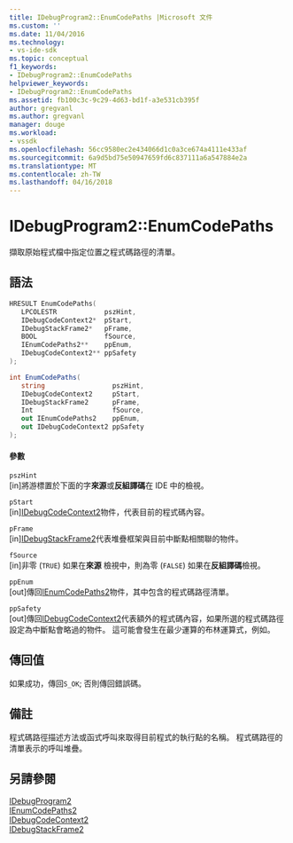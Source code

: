 ```yaml
---
title: IDebugProgram2::EnumCodePaths |Microsoft 文件
ms.custom: ''
ms.date: 11/04/2016
ms.technology:
- vs-ide-sdk
ms.topic: conceptual
f1_keywords:
- IDebugProgram2::EnumCodePaths
helpviewer_keywords:
- IDebugProgram2::EnumCodePaths
ms.assetid: fb100c3c-9c29-4d63-bd1f-a3e531cb395f
author: gregvanl
ms.author: gregvanl
manager: douge
ms.workload:
- vssdk
ms.openlocfilehash: 56cc9580ec2e434066d1c0a3ce674a4111e433af
ms.sourcegitcommit: 6a9d5bd75e50947659fd6c837111a6a547884e2a
ms.translationtype: MT
ms.contentlocale: zh-TW
ms.lasthandoff: 04/16/2018
---
```

# <a name="idebugprogram2enumcodepaths"></a>IDebugProgram2::EnumCodePaths
擷取原始程式檔中指定位置之程式碼路徑的清單。  
  
## <a name="syntax"></a>語法  
  
```cpp  
HRESULT EnumCodePaths(   
   LPCOLESTR            pszHint,  
   IDebugCodeContext2*  pStart,  
   IDebugStackFrame2*   pFrame,  
   BOOL                 fSource,  
   IEnumCodePaths2**    ppEnum,  
   IDebugCodeContext2** ppSafety  
);  
```  
  
```csharp  
int EnumCodePaths(   
   string                 pszHint,  
   IDebugCodeContext2     pStart,  
   IDebugStackFrame2      pFrame,  
   Int                    fSource,  
   out IEnumCodePaths2    ppEnum,  
   out IDebugCodeContext2 ppSafety  
);  
```  
  
#### <a name="parameters"></a>參數  
 `pszHint`  
 [in]將游標置於下面的字**來源**或**反組譯碼**在 IDE 中的檢視。  
  
 `pStart`  
 [in][IDebugCodeContext2](../../../extensibility/debugger/reference/idebugcodecontext2.md)物件，代表目前的程式碼內容。  
  
 `pFrame`  
 [in][IDebugStackFrame2](../../../extensibility/debugger/reference/idebugstackframe2.md)代表堆疊框架與目前中斷點相關聯的物件。  
  
 `fSource`  
 [in]非零 (`TRUE`) 如果在**來源** 檢視中，則為零 (`FALSE`) 如果在**反組譯碼**檢視。  
  
 `ppEnum`  
 [out]傳回[IEnumCodePaths2](../../../extensibility/debugger/reference/ienumcodepaths2.md)物件，其中包含的程式碼路徑清單。  
  
 `ppSafety`  
 [out]傳回[IDebugCodeContext2](../../../extensibility/debugger/reference/idebugcodecontext2.md)代表額外的程式碼內容，如果所選的程式碼路徑設定為中斷點會略過的物件。 這可能會發生在最少運算的布林運算式，例如。  
  
## <a name="return-value"></a>傳回值  
 如果成功，傳回`S_OK`; 否則傳回錯誤碼。  
  
## <a name="remarks"></a>備註  
 程式碼路徑描述方法或函式呼叫來取得目前程式的執行點的名稱。 程式碼路徑的清單表示的呼叫堆疊。  
  
## <a name="see-also"></a>另請參閱  
 [IDebugProgram2](../../../extensibility/debugger/reference/idebugprogram2.md)   
 [IEnumCodePaths2](../../../extensibility/debugger/reference/ienumcodepaths2.md)   
 [IDebugCodeContext2](../../../extensibility/debugger/reference/idebugcodecontext2.md)   
 [IDebugStackFrame2](../../../extensibility/debugger/reference/idebugstackframe2.md)